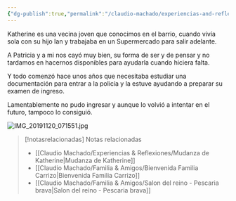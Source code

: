 ```yaml
---
{"dg-publish":true,"permalink":"/claudio-machado/experiencias-and-reflexiones/katherine/","title":"Katherine","tags":["Amistades"]}
---
```


Katherine es una vecina joven que conocimos en el barrio, cuando vivía sola con su hijo Ian y trabajaba en un Supermercado para salir adelante. 

A Patricia y a mi  nos cayó muy bien, su forma de ser y de pensar y no tardamos en hacernos disponibles para ayudarla cuando hiciera falta.

Y todo comenzó hace unos años que necesitaba estudiar una documentación para entrar a la policía y la  estuve ayudando a preparar su examen de ingreso. 

Lamentablemente no pudo ingresar y aunque lo volvió a intentar en el futuro, tampoco lo consiguió. 

![IMG_20191120_071551.jpg](/img/user/07%20-%20Personal/Im%C3%A1genes/IMG_20191120_071551.jpg)


> [!notasrelacionadas] Notas relacionadas
> - [[Claudio Machado/Experiencias & Reflexiones/Mudanza de Katherine\|Mudanza de Katherine]]
> - [[Claudio Machado/Familia & Amigos/Bienvenida Familia Carrizo\|Bienvenida Familia Carrizo]]
> - [[Claudio Machado/Familia & Amigos/Salon del reino - Pescaria brava\|Salon del reino - Pescaria brava]]

